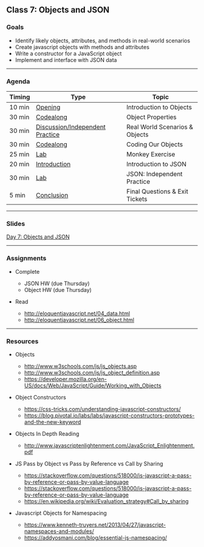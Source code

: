 ## Class 7: Objects and JSON

### Goals
* Identify likely objects, attributes, and methods in real-world scenarios
* Create javascript objects with methods and attributes
* Write a constructor for a JavaScript object
* Implement and interface with JSON data

---

### Agenda


| Timing | Type | Topic |
| --- | --- | --- |
| 10 min |[Opening](#opening) | Introduction to Objects |
| 30 min |[Codealong](#codealong1) | Object Properties |
| 30 min |[Discussion/Independent Practice](#discussion)  | Real World Scenarios & Objects |
| 30 min |[Codealong](#codealong2)  | Coding Our Objects |
| 25 min |[Lab](#lab1) | Monkey Exercise  |
| 20 min |[Introduction](#introduction1)  | Introduction to JSON  |
| 30 min |[Lab](#lab2) | JSON: Independent Practice |
| 5 min |[Conclusion](#conclusion) | Final Questions & Exit Tickets |

---

### Slides

[Day 7: Objects and JSON](http://ga-students.github.io/JS-BOS-03/7-objects-and-json/)

---

### Assignments

* Complete 
	- JSON HW (due Thursday)
	- Object HW (due Thursday)
	
* Read 
	- http://eloquentjavascript.net/04_data.html
	- http://eloquentjavascript.net/06_object.html

---

### Resources
- Objects
	- http://www.w3schools.com/js/js_objects.asp
	- http://www.w3schools.com/js/js_object_definition.asp
	- https://developer.mozilla.org/en-US/docs/Web/JavaScript/Guide/Working_with_Objects

- Object Constructors
	- https://css-tricks.com/understanding-javascript-constructors/
	- https://blog.pivotal.io/labs/labs/javascript-constructors-prototypes-and-the-new-keyword

- Objects In Depth Reading
	- http://www.javascriptenlightenment.com/JavaScript_Enlightenment.pdf

- JS Pass by Object vs Pass by Reference vs Call by Sharing
	- https://stackoverflow.com/questions/518000/is-javascript-a-pass-by-reference-or-pass-by-value-language
	- https://stackoverflow.com/questions/518000/is-javascript-a-pass-by-reference-or-pass-by-value-language
	- https://en.wikipedia.org/wiki/Evaluation_strategy#Call_by_sharing

- Javascript Objects for Namespacing
	- https://www.kenneth-truyers.net/2013/04/27/javascript-namespaces-and-modules/
	- https://addyosmani.com/blog/essential-js-namespacing/






